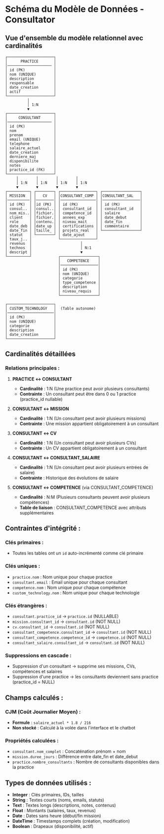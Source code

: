 # Schéma du Modèle de Données - Consultator

## Vue d'ensemble du modèle relationnel avec cardinalités

```
┌─────────────────────┐
│      PRACTICE       │
│──────────────────── │
│ id (PK)             │
│ nom (UNIQUE)        │
│ description         │
│ responsable         │
│ date_creation       │
│ actif               │
└─────────────────────┘
          │
          │ 1:N
          ▼
┌─────────────────────┐
│     CONSULTANT      │
│──────────────────── │
│ id (PK)             │
│ nom                 │
│ prenom              │
│ email (UNIQUE)      │
│ telephone           │
│ salaire_actuel      │
│ date_creation       │
│ derniere_maj        │
│ disponibilite       │
│ notes               │
│ practice_id (FK)    │
└─────────────────────┘
     │        │        │        │
     │ 1:N    │ 1:N    │ 1:N    │ 1:N
     ▼        ▼        ▼        ▼
┌──────────┐ ┌────────┐ ┌────────────────┐ ┌─────────────────┐
│ MISSION  │ │   CV   │ │CONSULTANT_COMP │ │CONSULTANT_SAL   │
│──────────│ │────────│ │────────────────│ │─────────────────│
│ id (PK)  │ │id (PK) │ │ id (PK)        │ │ id (PK)         │
│ consul.. │ │consul..│ │ consultant_id  │ │ consultant_id   │
│ nom_mis..│ │fichier.│ │ competence_id  │ │ salaire         │
│ client   │ │fichier.│ │ annees_exp     │ │ date_debut      │
│ role     │ │contenu.│ │ niveau_mait    │ │ date_fin        │
│ date_deb │ │date_up │ │ certifications │ │ commentaire     │
│ date_fin │ │taille_ │ │ projets_real   │ └─────────────────┘
│ statut   │ └────────┘ │ date_ajout     │
│ taux_j.. │            └────────────────┘
│ revenus  │                      │
│ technos  │                      │ N:1
│ descript │                      ▼
└──────────┘            ┌─────────────────┐
                        │   COMPETENCE    │
                        │─────────────────│
                        │ id (PK)         │
                        │ nom (UNIQUE)    │
                        │ categorie       │
                        │ type_competence │
                        │ description     │
                        │ niveau_requis   │
                        └─────────────────┘

┌─────────────────────┐
│ CUSTOM_TECHNOLOGY   │  (Table autonome)
│─────────────────────│
│ id (PK)             │
│ nom (UNIQUE)        │
│ categorie           │
│ description         │
│ date_creation       │
└─────────────────────┘
```

## Cardinalités détaillées

### Relations principales :

1. **PRACTICE ↔ CONSULTANT**
   - **Cardinalité** : 1:N (Une practice peut avoir plusieurs consultants)
   - **Contrainte** : Un consultant peut être dans 0 ou 1 practice (practice_id nullable)

2. **CONSULTANT ↔ MISSION** 
   - **Cardinalité** : 1:N (Un consultant peut avoir plusieurs missions)
   - **Contrainte** : Une mission appartient obligatoirement à un consultant

3. **CONSULTANT ↔ CV**
   - **Cardinalité** : 1:N (Un consultant peut avoir plusieurs CVs)
   - **Contrainte** : Un CV appartient obligatoirement à un consultant

4. **CONSULTANT ↔ CONSULTANT_SALAIRE**
   - **Cardinalité** : 1:N (Un consultant peut avoir plusieurs entrées de salaire)
   - **Contrainte** : Historique des évolutions de salaire

5. **CONSULTANT ↔ COMPETENCE** (via CONSULTANT_COMPETENCE)
   - **Cardinalité** : N:M (Plusieurs consultants peuvent avoir plusieurs compétences)
   - **Table de liaison** : CONSULTANT_COMPETENCE avec attributs supplémentaires

## Contraintes d'intégrité :

### Clés primaires :
- Toutes les tables ont un `id` auto-incrémenté comme clé primaire

### Clés uniques :
- `practice.nom` : Nom unique pour chaque practice
- `consultant.email` : Email unique pour chaque consultant  
- `competence.nom` : Nom unique pour chaque compétence
- `custom_technology.nom` : Nom unique pour chaque technologie

### Clés étrangères :
- `consultant.practice_id` → `practice.id` (NULLABLE)
- `mission.consultant_id` → `consultant.id` (NOT NULL)
- `cv.consultant_id` → `consultant.id` (NOT NULL)
- `consultant_competence.consultant_id` → `consultant.id` (NOT NULL)
- `consultant_competence.competence_id` → `competence.id` (NOT NULL)
- `consultant_salaire.consultant_id` → `consultant.id` (NOT NULL)

### Suppressions en cascade :
- Suppression d'un consultant → supprime ses missions, CVs, compétences et salaires
- Suppression d'une practice → les consultants deviennent sans practice (practice_id = NULL)

## Champs calculés :

### CJM (Coût Journalier Moyen) :
- **Formule** : `salaire_actuel * 1.8 / 216`
- **Non stocké** : Calculé à la volée dans l'interface et le chatbot

### Propriétés calculées :
- `consultant.nom_complet` : Concaténation prénom + nom
- `mission.duree_jours` : Différence entre date_fin et date_debut
- `practice.nombre_consultants` : Nombre de consultants disponibles dans la practice

## Types de données utilisés :

- **Integer** : Clés primaires, IDs, tailles
- **String** : Textes courts (noms, emails, statuts)
- **Text** : Textes longs (descriptions, notes, contenus)
- **Float** : Montants (salaires, taux, revenus)
- **Date** : Dates sans heure (début/fin mission)
- **DateTime** : Timestamps complets (création, modification)
- **Boolean** : Drapeaux (disponibilité, actif)
